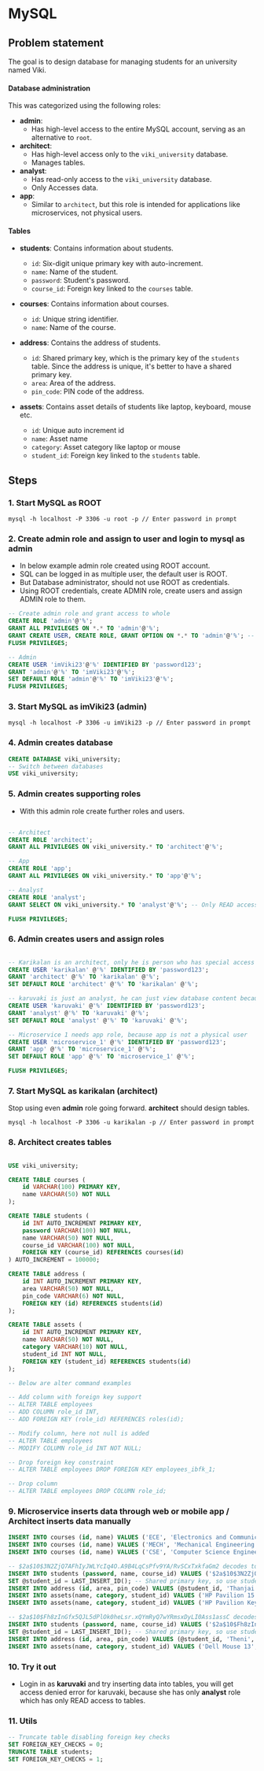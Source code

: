 # MySQL

## Problem statement

The goal is to design database for managing students for an university named Viki.

#### Database administration

This was categorized using the following roles:

- **admin**: 
  - Has high-level access to the entire MySQL account, serving as an alternative to `root`.
- **architect**:
  - Has high-level access only to the `viki_university` database.
  - Manages tables.
- **analyst**:
  - Has read-only access to the `viki_university` database.
  - Only Accesses data.
- **app**:
  - Similar to `architect`, but this role is intended for applications like microservices, not physical users.

#### Tables

- **students**: Contains information about students.
  - `id`: Six-digit unique primary key with auto-increment.
  - `name`: Name of the student.
  - `password`: Student's password.
  - `course_id`: Foreign key linked to the `courses` table.

- **courses**: Contains information about courses.
  - `id`: Unique string identifier.
  - `name`: Name of the course.

- **address**: Contains the address of students.
  - `id`: Shared primary key, which is the primary key of the `students` table. Since the address is unique, it's better to have a shared primary key.
  - `area`: Area of the address.
  - `pin_code`: PIN code of the address.

- **assets**: Contains asset details of students like laptop, keyboard, mouse etc.
  - `id`: Unique auto increment id
  - `name`: Asset name
  - `category`: Asset category like laptop or mouse
  - `student_id`: Foreign key linked to the `students` table.

## Steps

### 1. Start MySQL as ROOT

```batch
mysql -h localhost -P 3306 -u root -p // Enter password in prompt
```

### 2. Create admin role and assign to user and login to mysql as admin

- In below example admin role created using ROOT account.
- SQL can be logged in as multiple user, the default user is ROOT.
- But Database administrator, should not use ROOT as credentials.
- Using ROOT credentials, create ADMIN role, create users and assign ADMIN role to them.

```sql
-- Create admin role and grant access to whole
CREATE ROLE 'admin'@'%';
GRANT ALL PRIVILEGES ON *.* TO 'admin'@'%';
GRANT CREATE USER, CREATE ROLE, GRANT OPTION ON *.* TO 'admin'@'%'; -- Above grant is not enough for creating role and user
FLUSH PRIVILEGES;

-- Admin
CREATE USER 'imViki23'@'%' IDENTIFIED BY 'password123';
GRANT 'admin'@'%' TO 'imViki23'@'%';
SET DEFAULT ROLE 'admin'@'%' TO 'imViki23'@'%';
FLUSH PRIVILEGES;
```

### 3. Start MySQL as imViki23 (admin)

```batch
mysql -h localhost -P 3306 -u imViki23 -p // Enter password in prompt
```

### 4. Admin creates database

```sql
CREATE DATABASE viki_university;
-- Switch between databases
USE viki_university;
```

### 5. Admin creates supporting roles

- With this admin role create further roles and users.

```sql

-- Architect
CREATE ROLE 'architect';
GRANT ALL PRIVILEGES ON viki_university.* TO 'architect'@'%';

-- App
CREATE ROLE 'app';
GRANT ALL PRIVILEGES ON viki_university.* TO 'app'@'%';

-- Analyst
CREATE ROLE 'analyst';
GRANT SELECT ON viki_university.* TO 'analyst'@'%'; -- Only READ access to analyst so GRANT SELECT ON

FLUSH PRIVILEGES;
```

### 6. Admin creates users and assign roles

```sql

-- Karikalan is an architect, only he is person who has special access to university database
CREATE USER 'karikalan' @'%' IDENTIFIED BY 'password123';
GRANT 'architect' @'%' TO 'karikalan' @'%';
SET DEFAULT ROLE 'architect' @'%' TO 'karikalan' @'%';

-- karuvaki is just an analyst, he can just view database content because he has analyst role
CREATE USER 'karuvaki' @'%' IDENTIFIED BY 'password123';
GRANT 'analyst' @'%' TO 'karuvaki' @'%';
SET DEFAULT ROLE 'analyst' @'%' TO 'karuvaki' @'%';

-- Microservice 1 needs app role, because app is not a physical user
CREATE USER 'microservice_1' @'%' IDENTIFIED BY 'password123';
GRANT 'app' @'%' TO 'microservice_1' @'%';
SET DEFAULT ROLE 'app' @'%' TO 'microservice_1' @'%';

FLUSH PRIVILEGES;
```

### 7. Start MySQL as karikalan (architect)

Stop using even **admin** role going forward. **architect** should design tables.

```batch
mysql -h localhost -P 3306 -u karikalan -p // Enter password in prompt
```

### 8. Architect creates tables

```sql

USE viki_university;

CREATE TABLE courses (
    id VARCHAR(100) PRIMARY KEY,
    name VARCHAR(50) NOT NULL
);

CREATE TABLE students (
    id INT AUTO_INCREMENT PRIMARY KEY,
    password VARCHAR(100) NOT NULL,
    name VARCHAR(50) NOT NULL,
    course_id VARCHAR(100) NOT NULL,
    FOREIGN KEY (course_id) REFERENCES courses(id)
) AUTO_INCREMENT = 100000;

CREATE TABLE address (
    id INT AUTO_INCREMENT PRIMARY KEY,
    area VARCHAR(50) NOT NULL,
    pin_code VARCHAR(6) NOT NULL,
    FOREIGN KEY (id) REFERENCES students(id)
);

CREATE TABLE assets (
    id INT AUTO_INCREMENT PRIMARY KEY,
    name VARCHAR(50) NOT NULL,
    category VARCHAR(10) NOT NULL,
    student_id INT NOT NULL,
    FOREIGN KEY (student_id) REFERENCES students(id)
);

-- Below are alter command examples

-- Add column with foreign key support
-- ALTER TABLE employees
-- ADD COLUMN role_id INT,
-- ADD FOREIGN KEY (role_id) REFERENCES roles(id);

-- Modify column, here not null is added
-- ALTER TABLE employees
-- MODIFY COLUMN role_id INT NOT NULL;

-- Drop foreign key constraint
-- ALTER TABLE employees DROP FOREIGN KEY employees_ibfk_1;

-- Drop column
-- ALTER TABLE employees DROP COLUMN role_id;
```

### 9. Microservice inserts data through web or mobile app / Architect inserts data manually

```sql
INSERT INTO courses (id, name) VALUES ('ECE', 'Electronics and Communication Engineering');
INSERT INTO courses (id, name) VALUES ('MECH', 'Mechanical Engineering');
INSERT INTO courses (id, name) VALUES ('CSE', 'Computer Science Engineering');

-- $2a$10$3N2ZjQ7AFhIyJWLYcIq4O.A9B4LqCsPfv9YA/RvSCxTxkfaGm2 decodes to neduncheliyan
INSERT INTO students (password, name, course_id) VALUES ('$2a$10$3N2ZjQ7AFhIyJWLYcIq4O.A9B4LqCsPfv9YA/RvSCxTxkfaGm2', 'Neduncheliyan', 'ECE');
SET @student_id = LAST_INSERT_ID(); -- Shared primary key, so use student table primary key in address table
INSERT INTO address (id, area, pin_code) VALUES (@student_id, 'Thanjai', '234566');
INSERT INTO assets(name, category, student_id) VALUES ('HP Pavilion 15', 'LAPTOP', @student_id);
INSERT INTO assets(name, category, student_id) VALUES ('HP Pavilion Keyboard 1', 'KEYBOARD', @student_id);

-- $2a$10$Fh8zInGfx5QJL5dPlOk0heLsr.xQYmRyQ7wYRmsxDyLI0Ass1assC decodes to karikalan
INSERT INTO students (password, name, course_id) VALUES ('$2a$10$Fh8zInGfx5QJL5dPlOk0heLsr.xQYmRyQ7wYRmsxDyLI0Ass1assC', 'karikalan', 'MECH');
SET @student_id = LAST_INSERT_ID(); -- Shared primary key, so use student table primary key in address table
INSERT INTO address (id, area, pin_code) VALUES (@student_id, 'Theni', '453567');
INSERT INTO assets(name, category, student_id) VALUES ('Dell Mouse 13', 'MOUSE', @student_id);
```

### 10. Try it out

- Login in as **karuvaki** and try inserting data into tables, you will get access denied error for karuvaki, because she has only **analyst** role which has only READ access to tables.

### 11. Utils

```sql
-- Truncate table disabling foreign key checks
SET FOREIGN_KEY_CHECKS = 0;
TRUNCATE TABLE students;
SET FOREIGN_KEY_CHECKS = 1;
```
